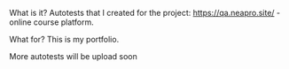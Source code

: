 What is it?
  Autotests that I created for the project:
  https://qa.neapro.site/ - online course platform.

What for?
  This is my portfolio.

More autotests will be upload soon
